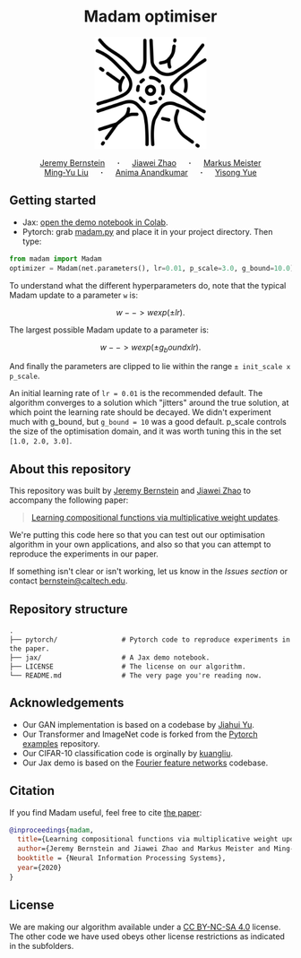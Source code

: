 <h1 align="center">
Madam optimiser
</h1>

<p align="center">
  <img src="synapse.svg" width="200"/>
</p>

<p align="center">
  <a href="https://jeremybernste.in" target="_blank">Jeremy&nbsp;Bernstein</a> &emsp; <b>&middot;</b> &emsp;
  <a href="https://jiawei-zhao.netlify.app" target="_blank">Jiawei&nbsp;Zhao</a> &emsp; <b>&middot;</b> &emsp;
  <a href="https://www.bbe.caltech.edu/people/markus-meister" target="_blank">Markus&nbsp;Meister</a> <br>
  <a href="http://mingyuliu.net/" target="_blank">Ming&#8209;Yu&nbsp;Liu</a> &emsp; <b>&middot;</b> &emsp;
  <a href="http://tensorlab.cms.caltech.edu/users/anima/" target="_blank">Anima&nbsp;Anandkumar</a> &emsp; <b>&middot;</b> &emsp;
  <a href="http://www.yisongyue.com" target="_blank">Yisong&nbsp;Yue</a>
</p>

## Getting started

- Jax: [open the demo notebook in Colab](https://colab.research.google.com/github/jxbz/madam/blob/master/jax/fourfeat_demo.ipynb).
- Pytorch: grab [madam.py](https://github.com/jxbz/madam/blob/master/pytorch/optim/madam.py) and place it in your project directory. Then type:
```python
from madam import Madam
optimizer = Madam(net.parameters(), lr=0.01, p_scale=3.0, g_bound=10.0)
```
To understand what the different hyperparameters do, note that the typical Madam update to a parameter `w` is:

```math
w --> w exp(± lr).
```

The largest possible Madam update to a parameter is:
```math
w --> w exp(± g_bound x lr).
```

And finally the parameters are clipped to lie within the range `± init_scale x p_scale`.

An initial learning rate of `lr = 0.01` is the recommended default. The algorithm converges to a solution which "jitters" around the true solution, at which point the learning rate should be decayed. We didn't experiment much with g_bound, but `g_bound = 10` was a good default. p_scale controls the size of the optimisation domain, and it was worth tuning this in the set `[1.0, 2.0, 3.0]`.

## About this repository

This repository was built by <a href="https://jeremybernste.in" target="_blank">Jeremy&nbsp;Bernstein</a> and <a href="https://jiawei-zhao.netlify.app" target="_blank">Jiawei&nbsp;Zhao</a> to accompany the following paper:

> [Learning compositional functions via multiplicative weight updates](https://arxiv.org/abs/2006.14560).

We're putting this code here so that you can test out our optimisation algorithm in your own applications, and also so that you can attempt to reproduce the experiments in our paper.

If something isn't clear or isn't working, let us know in the *Issues section* or contact [bernstein@caltech.edu](mailto:bernstein@caltech.edu).

## Repository structure

    .
    ├── pytorch/                # Pytorch code to reproduce experiments in the paper.
    ├── jax/                    # A Jax demo notebook.
    ├── LICENSE                 # The license on our algorithm.
    └── README.md               # The very page you're reading now.
    
## Acknowledgements

- Our GAN implementation is based on a codebase by [Jiahui Yu](http://jiahuiyu.com/).
- Our Transformer and ImageNet code is forked from the [Pytorch examples](https://github.com/pytorch/examples/) repository.
- Our CIFAR-10 classification code is orginally by [kuangliu](https://github.com/kuangliu/pytorch-cifar).
- Our Jax demo is based on the [Fourier feature networks](https://people.eecs.berkeley.edu/~bmild/fourfeat/) codebase.

## Citation

If you find Madam useful, feel free to cite [the paper](https://arxiv.org/abs/2006.14560):

```bibtex
@inproceedings{madam,
  title={Learning compositional functions via multiplicative weight updates},
  author={Jeremy Bernstein and Jiawei Zhao and Markus Meister and Ming-Yu Liu and Anima Anandkumar and Yisong Yue},
  booktitle = {Neural Information Processing Systems},
  year={2020}
}
```

## License

We are making our algorithm available under a [CC BY-NC-SA 4.0](https://creativecommons.org/licenses/by-nc-sa/4.0/) license. The other code we have used obeys other license restrictions as indicated in the subfolders.
